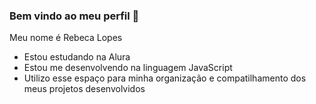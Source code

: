 ### Bem vindo ao meu perfil 💙

Meu nome é Rebeca Lopes
- Estou estudando na Alura
- Estou me desenvolvendo na linguagem JavaScript
- Utilizo esse espaço para minha organização e compatilhamento dos meus projetos desenvolvidos
